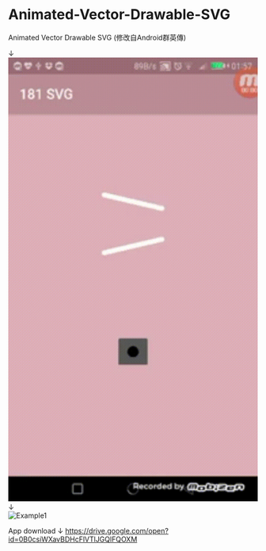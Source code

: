 # Animated-Vector-Drawable-SVG
Animated Vector Drawable SVG
(修改自Android群英傳)

↓ <br>
![Example1](gif1.gif)
<br>
↓ <br>
![Example1](gif2-1.gif)

App download ↓
https://drive.google.com/open?id=0B0csiWXavBDHcFlVTlJGQlFQOXM
